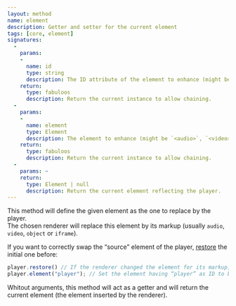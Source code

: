 ```yaml
---
layout: method
name: element
description: Getter and setter for the current element
tags: [core, element]
signatures:
  -
    params:
    -
      name: id
      type: string
      description: The ID attribute of the element to enhance (might be `<audio>`, `<video>` or any element).
    return:
      type: fabuloos
      description: Return the current instance to allow chaining.
  -
    params:
    -
      name: element
      type: Element
      description: The element to enhance (might be `<audio>`, `<video>` or any element).
    return:
      type: fabuloos
      description: Return the current instance to allow chaining.
  -
    params: ~
    return:
      type: Element | null
      description: Return the current element reflecting the player.
---
```


This method will define the given element as the one to replace by the player.  
The chosen renderer will replace this element by its markup (usually `audio`, `video`, `object` or `iframe`).

If you want to correctly swap the “source” element of the player, [restore](/documentation/api/restore.html) the initial one before:

```js
player.restore() // If the renderer changed the element for its markup, restore for the initial element
player.element("player"); // Set the element having “player” as ID to be the new element to replace (and replace it)
```

Whitout arguments, this method will act as a getter and will return the current element (the element inserted by the renderer).